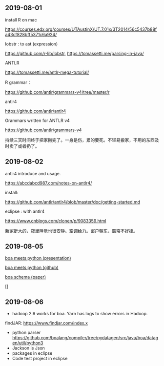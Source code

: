 ## 2019-08-01

install R on mac

https://courses.edx.org/courses/UTAustinX/UT.7.01x/3T2014/56c5437b88fa43cf828bff5371c6a924/

lobstr : to ast (expression)

https://github.com/r-lib/lobstr,
https://tomassetti.me/parsing-in-java/

ANTLR

https://tomassetti.me/antlr-mega-tutorial/

R grammar：

https://github.com/antlr/grammars-v4/tree/master/r

antlr4

https://github.com/antlr/antlr4

Grammars written for ANTLR v4

https://github.com/antlr/grammars-v4

持续三天时间终于把家搬完了。一身是伤，累的要死。不轻易搬家，不用的东西及时卖了或者扔了。

## 2019-08-02

antlr4 introduce and usage.

https://abcdabcd987.com/notes-on-antlr4/

install:

https://github.com/antlr/antlr4/blob/master/doc/getting-started.md

eclipse : with antlr4

https://www.cnblogs.com/clonen/p/9083359.html

新家挺大的，夜里睡觉也很安静。空调给力。窗户朝东，窗帘不好挂。

## 2019-08-05

[boa meets python (presentation)](http://design.cs.iastate.edu/papers/MSR-19/msr19-presentation.pdf)

[boa meets python (github)](https://github.com/boalang/MSR19-DataShowcase)

[boa schema (paper)](http://design.cs.iastate.edu/papers/MSR-19/msr19.pdf)

[]

## 2019-08-06

- hadoop 2.9 works for boa. Yarn has logs to show errors in Hadoop.  

findJAR:
https://www.findjar.com/index.x

- python parser https://github.com/boalang/compiler/tree/pydatagen/src/java/boa/datagen/util/python3
- Jackson is Json
- packages in eclipse
- Code test project in eclipse
